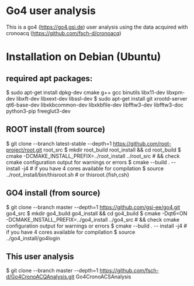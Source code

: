 # Go4 user analysis
This is a go4 (https://go4.gsi.de) user analysis using the data acquired with cronoacq (https://github.com/fsch-d/cronoacq) 


# Installation on Debian (Ubuntu)

## required apt packages:

$ sudo apt-get install dpkg-dev cmake g++ gcc binutils libx11-dev libxpm-dev libxft-dev libxext-dev libssl-dev
$ sudo apt-get install git xrootd-server qt6-base-dev libxkbcommon-dev libxkbfile-dev libfftw3-dev libfftw3-doc python3-pip freeglut3-dev

## ROOT install (from source)

$ git clone --branch latest-stable --depth=1 https://github.com/root-project/root.git root_src
$ mkdir root_build root_install && cd root_build
$ cmake -DCMAKE_INSTALL_PREFIX=../root_install ../root_src # && check cmake configuration output for warnings or errors
$ cmake --build . -- install -j4 # if you have 4 cores available for compilation
$ source ../root_install/bin/thisroot.sh # or thisroot.{fish,csh}


## GO4 install (from source)

$ git clone --branch master --depth=1 https://github.com/gsi-ee/go4.git go4_src
$ mkdir go4_build go4_install && cd go4_build
$ cmake -Dqt6=ON -DCMAKE_INSTALL_PREFIX=../go4_install ../go4_src # && check cmake configuration output for warnings or errors
$ cmake --build . -- install -j4 # if you have 4 cores available for compilation
$ source ../go4_install/go4login


## This user analysis

$ git clone --branch master --depth=1 https://github.com/fsch-d/Go4CronoACQAnalysis.git Go4CronoACSAnalysis


